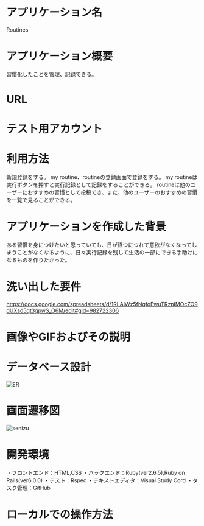 # アプリケーション名

Routines

# アプリケーション概要

習慣化したことを管理、記録できる。

# URL



# テスト用アカウント



# 利用方法

新規登録をする。
my routine、routineの登録画面で登録をする。
my routineは実行ボタンを押すと実行記録として記録をすることができる。
routineは他のユーザーにおすすめの習慣として投稿でき、また、他のユーザーのおすすめの習慣を一覧で見ることができる。

# アプリケーションを作成した背景

ある習慣を身につけたいと思っていても、日が経つにつれて意欲がなくなってしまうことがなくなるように、日々実行記録を残して生活の一部にできる手助けになるものを作りたかった。

# 洗い出した要件

https://docs.google.com/spreadsheets/d/1RLAiWz5fNqfoEwuTRznIMOcZO9dUXsd5qt3gpwS_O6M/edit#gid=982722306

# 画像やGIFおよびその説明



# データベース設計

![ER](https://user-images.githubusercontent.com/93565271/147206316-41892727-c68b-4ab3-8fc1-31226da6764b.png)


# 画面遷移図

![senizu](https://user-images.githubusercontent.com/93565271/147206386-c11774f9-eca2-4153-be74-03027874e7b0.png)


# 開発環境

・フロントエンド：HTML,CSS
・バックエンド：Ruby(ver2.6.5),Ruby on Rails(ver6.0.0)
・テスト：Rspec
・テキストエディタ：Visual Study Cord
・タスク管理：GitHub

# ローカルでの操作方法

